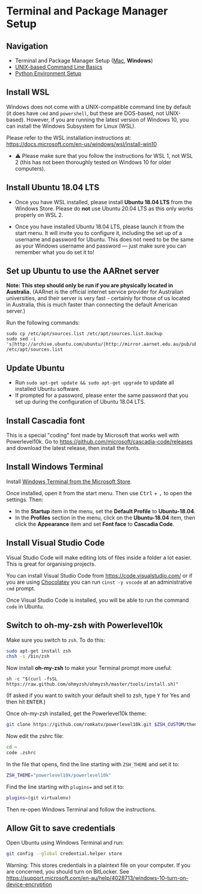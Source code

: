 # Terminal and Package Manager Setup

## Navigation

- Terminal and Package Manager Setup ([Mac](01-terminal-setup-mac.md), **Windows**)
- [UNIX-based Command Line Basics](02-unix-basics.md)
- [Python Environment Setup](03-python-setup.md)

## Install WSL

Windows does not come with a UNIX-compatible command line by default (it does have `cmd` and `powershell`, but these are DOS-based, not UNIX-based). However, if you are running the latest version of Windows 10, you can install the Windows Subsystem for Linux (WSL).

Please refer to the WSL installation instructions at: https://docs.microsoft.com/en-us/windows/wsl/install-win10

- ⚠️ Please make sure that you follow the instructions for WSL 1, not WSL 2 (this has not been thoroughly tested on Windows 10 for older computers).

## Install Ubuntu 18.04 LTS

- Once you have WSL installed, please install **Ubuntu 18.04 LTS** from the Windows Store. Please do **not** use Ubuntu 20.04 LTS as this only works properly on WSL 2.

- Once you have installed Ubuntu 18.04 LTS, please launch it from the start menu. It will invite you to configure it, including the set up of a username and password for Ubuntu. This does not need to be the same as your Windows username and password &mdash; just make sure you can remember what you do set it to!

## Set up Ubuntu to use the AARnet server

**Note: This step should only be run if you are physically located in Australia.** (AARnet is the official internet service provider for Australian universities, and their server is very fast - certainly for those of us located in Australia, this is much faster than connecting the default American server.)

Run the following commands:

```
sudo cp /etc/apt/sources.list /etc/apt/sources.list.backup
sudo sed -i 's|http://archive.ubuntu.com/ubuntu/|http://mirror.aarnet.edu.au/pub/ubuntu/archive/|g' /etc/apt/sources.list
```

## Update Ubuntu
    
- Run `sudo apt-get update && sudo apt-get upgrade` to update all installed Ubuntu software.
- If prompted for a password, please enter the same password that you set up during the configuration of Ubuntu 18.04 LTS.

## Install Cascadia font

This is a special "coding" font made by Microsoft that works well with Powerlevel10k. Go to https://github.com/microsoft/cascadia-code/releases and download the latest release, then install the fonts.

## Install Windows Terminal

Install [Windows Terminal from the Microsoft Store](https://www.microsoft.com/en-us/p/windows-terminal/9n0dx20hk701).

Once installed, open it from the start menu. Then use <kbd>Ctrl</kbd> + <kbd>,</kbd> to open the settings. Then:

- In the **Startup** item in the menu, set the **Default Profile** to **Ubuntu-18.04**.
- In the **Profiles** section in the menu, click on the **Ubuntu-18.04** item, then click the **Appearance** item and set **Font face** to **Cascadia Code**.

## Install Visual Studio Code

Visual Studio Code will make editing lots of files inside a folder a lot easier. This is great for organising projects.

You can install Visual Studio Code from https://code.visualstudio.com/ or if you are using [Chocolatey](https://chocolatey.org/) you can run `cinst -y vscode` at an administrative `cmd` prompt.

Once Visual Studio Code is installed, you will be able to run the command `code` in Ubuntu.

## Switch to oh-my-zsh with Powerlevel10k

Make sure you switch to `zsh`. To do this:

```bash
sudo apt-get install zsh
chsh -s /bin/zsh
```

Now install **oh-my-zsh** to make your Terminal prompt more useful:

```
sh -c "$(curl -fsSL https://raw.github.com/ohmyzsh/ohmyzsh/master/tools/install.sh)"
```

(If asked if you want to switch your default shell to zsh, type <kbd>Y</kbd> for Yes and then hit <kbd>ENTER</kbd>.)

Once oh-my-zsh installed, get the Powerlevel10k theme:

```bash
git clone https://github.com/romkatv/powerlevel10k.git $ZSH_CUSTOM/themes/powerlevel10k
```

Now edit the zshrc file:

```bash
cd ~
code .zshrc
```

In the file that opens, find the line starting with `ZSH_THEME` and set it to:

```bash
ZSH_THEME="powerlevel10k/powerlevel10k"
```

Find the line starting with `plugins=` and set it to:

```bash
plugins=(git virtualenv)
```

Then re-open Windows Terminal and follow the instructions.

## Allow Git to save credentials

Open Ubuntu using Windows Terminal and run:

```bash
git config --global credential.helper store
```

Warning: This stores credentials in a plaintext file on your computer. If you are concerned, you should turn on BitLocker. See https://support.microsoft.com/en-au/help/4028713/windows-10-turn-on-device-encryption
